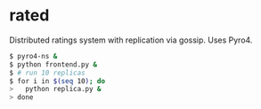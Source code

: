 rated
=====

Distributed ratings system with replication via gossip.
Uses Pyro4.

```bash
$ pyro4-ns &
$ python frontend.py &
$ # run 10 replicas
$ for i in $(seq 10); do
>   python replica.py &
> done
```
